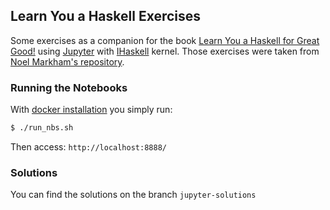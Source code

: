 ## Learn You a Haskell Exercises
Some exercises as a companion for the book [Learn You a Haskell for Great Good!](http://learnyouahaskell.com/chapters) using [Jupyter](https://github.com/jupyter/jupyter) with [IHaskell](https://github.com/gibiansky/IHaskell) kernel. Those exercises were taken from [Noel Markham's repository](https://github.com/noelmarkham/learn-you-a-haskell-exercises).

### Running the Notebooks
With [docker installation](https://github.com/gibiansky/IHaskell#docker-installation) you simply run:
```sh
$ ./run_nbs.sh
```
Then access: `http://localhost:8888/`

### Solutions
You can find the solutions on the branch `jupyter-solutions`
